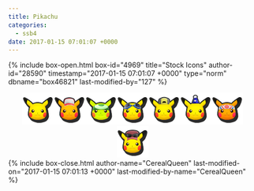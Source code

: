 ```yaml
---
title: Pikachu
categories:
  - ssb4
date: 2017-01-15 07:01:07 +0000
---
```

{% include box-open.html box-id="4969" title="Stock Icons" author-id="28590" timestamp="2017-01-15 07:01:07 +0000" type="norm" dbname="box46821" last-modified-by="127" %}
<center><img src="Stock_1.png" /><img src="Stock_2.png" /><img src="Stock_3.png" /><img src="Stock_4.png" /><img src="Stock_5.png" /><img src="Stock_6.png" /><img src="Stock_7.png" /><img src="Stock_8.png" /></center>
{% include box-close.html author-name="CerealQueen" last-modified-on="2017-01-15 07:01:13 +0000" last-modified-by-name="CerealQueen" %}
